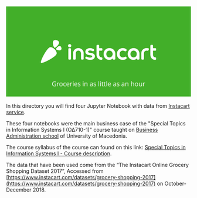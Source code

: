 ![ID banner](instacart.png)

In this directory you will find four Jupyter Notebook with data from [Instacart service](https://www.instacart.com).

These four notebooks were the main business case of the "Special Topics in Information Systems Ι (ΟΔ710-1)" course taught on [Business Administration school](http://www.uom.gr/index.php?tmima=2&categorymenu=2&newlang=eng) of University of Macedonia. 

The course syllabus of the course can found on this link: [Special Topics in Information Systems I - Course description](https://docs.google.com/document/d/1AJzRZp244V-vNZStMMTDIwejdkNdlJZUv4u0J75zOsc/edit?usp=sharing).


The data that have been used come from the “The Instacart Online Grocery Shopping Dataset 2017”, Accessed from [https://www.instacart.com/datasets/grocery-shopping-2017](https://www.instacart.com/datasets/grocery-shopping-2017)
on October-December 2018.


